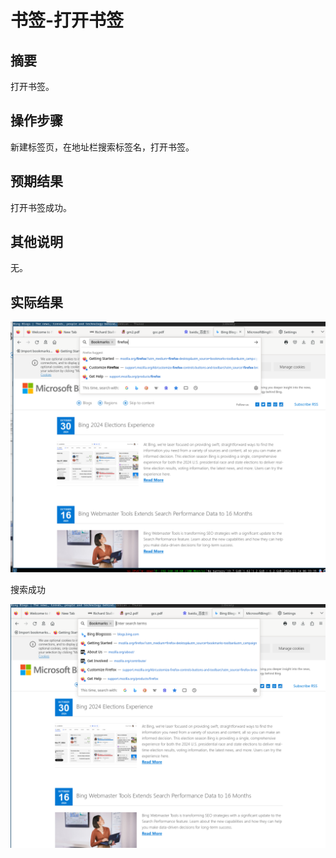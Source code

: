 # 书签-打开书签

## 摘要

打开书签。

## 操作步骤

新建标签页，在地址栏搜索标签名，打开书签。

## 预期结果

打开书签成功。

## 其他说明

无。

## 实际结果

![alt text](image-66.png)

搜索成功

![alt text](image-65.png)